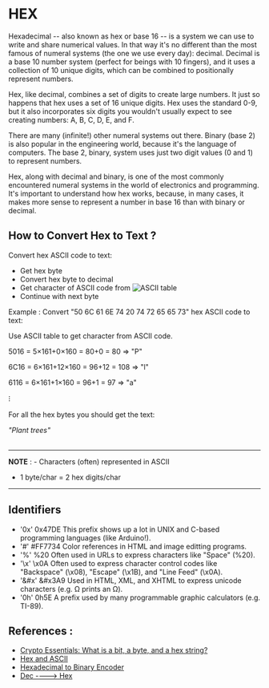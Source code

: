 # HEX
Hexadecimal -- also known as hex or base 16 -- is a system we can use to write and share numerical values. In that way it's no different than the most famous of numeral systems (the one we use every day): decimal. Decimal is a base 10 number system (perfect for beings with 10 fingers), and it uses a collection of 10 unique digits, which can be combined to positionally represent numbers.

Hex, like decimal, combines a set of digits to create large numbers. It just so happens that hex uses a set of 16 unique digits. Hex uses the standard 0-9, but it also incorporates six digits you wouldn't usually expect to see creating numbers: A, B, C, D, E, and F.

There are many (infinite!) other numeral systems out there. Binary (base 2) is also popular in the engineering world, because it's the language of computers. The base 2, binary, system uses just two digit values (0 and 1) to represent numbers.

Hex, along with decimal and binary, is one of the most commonly encountered numeral systems in the world of electronics and programming. It's important to understand how hex works, because, in many cases, it makes more sense to represent a number in base 16 than with binary or decimal.

## How to Convert Hex to Text ?

Convert hex ASCII code to text:

* Get hex byte
* Convert hex byte to decimal
* Get character of ASCII code from ![ASCII table](https://upload.wikimedia.org/wikipedia/commons/1/1b/ASCII-Table-wide.svg)
* Continue with next byte<br>

Example :
  Convert "50 6C 61 6E 74 20 74 72 65 65 73" hex ASCII code to text:

  Use ASCII table to get character from ASCII code.

  5016 = 5×161+0×160 = 80+0 = 80 => "P"

  6C16 = 6×161+12×160 = 96+12 = 108 => "l"

  6116 = 6×161+1×160 = 96+1 = 97 => "a"

  ⁝

  For all the hex bytes you should get the text:

  *"Plant trees"*<br><br>
  
  ----------------------------------------
  
  **NOTE** : - Characters (often) represented in ASCII 
  * 1 byte/char = 2 hex digits/char
  ----------------------------------------
  
  ## Identifiers

* '0x'	0x47DE	This prefix shows up a lot in UNIX and C-based programming languages (like Arduino!).<br>
* '#'	#FF7734	Color references in HTML and image editting programs.<br>
* '%'	%20	Often used in URLs to express characters like "Space" (%20).
* '\x'	\x0A	Often used to express character control codes like "Backspace" (\x08), "Escape" (\x1B), and "Line Feed" (\x0A).
* '&#x'	&#x3A9	Used in HTML, XML, and XHTML to express unicode characters (e.g. &#x3A9; prints an Ω).
* '0h'	0h5E	A prefix used by many programmable graphic calculators (e.g. TI-89).

## References :

* [Crypto Essentials: What is a bit, a byte, and a hex string?](https://www.youtube.com/watch?v=QYWtwZyAnC8&t=1s)
* [Hex and ASCII](https://www.youtube.com/watch?v=WW2SaCMnHdU&t=235s)
* [Hexadecimal to Binary Encoder](https://www.youtube.com/watch?v=6R-ZC8rLqm8)
* [Dec ----> Hex](https://www.youtube.com/watch?v=QJW6qnfhC70&t=944s)

